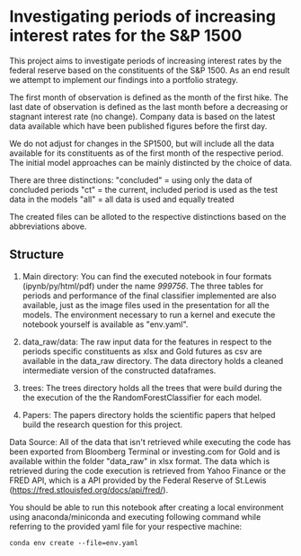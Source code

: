 # Investigating periods of increasing interest rates for the S&P 1500
This project aims to investigate periods of increasing interest rates by the federal reserve based on the constituents of the S&P 1500. As an end result we attempt to implement our findings into a portfolio strategy.

The first month of observation is defined as the month of the first hike. The last date of observation is defined as the last month before a decreasing or stagnant interest rate (no change). Company data is based on the latest data available which have been published figures before the first day.

We do not adjust for changes in the SP1500, but will include all the data available for its constituents as of the first month of the respective period. The initial model approaches can be mainly distincted by the choice of data.

There are three distinctions:
"concluded" = using only the data of concluded periods
"ct" = the current, included period is used as the test data in the models
"all" = all data is used and equally treated

The created files can be alloted to the respective distinctions based on the abbreviations above.

## Structure
1. Main directory:
You can find the executed notebook in four formats (ipynb/py/html/pdf) under the name *999756*. The three tables for periods and performance of the final classifier implemented are also available, just as the image files used in the presentation for all the models. The environment necessary to run a kernel and execute the notebook yourself is available as "env.yaml".

2. data_raw/data:
The raw input data for the features in respect to the periods specific constituents as xlsx and Gold futures as csv are available in the data_raw directory. The data directory holds a cleaned intermediate version of the constructed dataframes.

1. trees:
The trees directory holds all the trees that were build during the the execution of the the RandomForestClassifier for each model.

1. Papers:
The papers directory holds the scientific papers that helped build the research question for this project.

Data Source:
All of the data that isn't retrieved while executing the code has been exported from Bloomberg Terminal or investing.com for Gold and is available within the folder "data_raw" in xlsx format. The data which is retrieved during the code execution is retrieved from Yahoo Finance or the FRED API, which is a API provided by the Federal Reserve of St.Lewis (https://fred.stlouisfed.org/docs/api/fred/).

You should be able to run this notebook after creating a local environment using anaconda/miniconda and executing following command while referring to the provided yaml file for your respective machine:

`conda env create --file=env.yaml`
